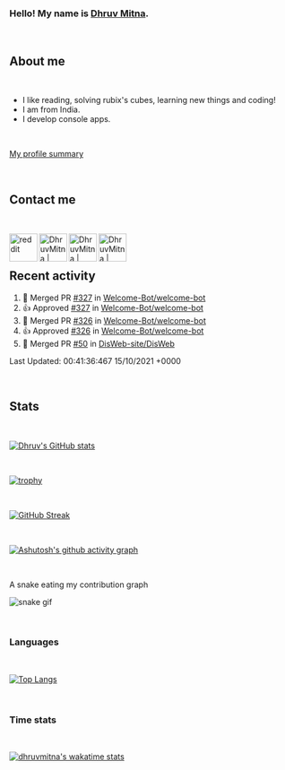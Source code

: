 ### Hello! My name is [Dhruv Mitna](https://github.com/DhruvMitna).

<br />

## About me

<br />

- I like reading, solving rubix's cubes, learning new things and coding!
- I am from India.
- I develop console apps.

<br />

<a href = "https://profile-summary-for-github.com/user/dhruvmitna" target="_blank"> My profile summary </a>

<!-- [My profile summary](https://profile-summary-for-github.com/user/dhruvmitna){target="_blank"} -->

<br />

## Contact me

<br />

[<img align="left" alt="reddit" width="50px" src="https://image.flaticon.com/icons/png/512/2111/2111589.png" />](https://reddit.com/u/DhruvMitna)
[<img align="left" alt="DhruvMitna | Instagram" width="50px" src="https://image.flaticon.com/icons/png/512/733/733558.png" />](https://www.instagram.com/d.h.r.u.v.69/)
[<img align="left" alt="DhruvMitna | Gmail" width="50px" src="https://image.flaticon.com/icons/png/512/552/552486.png" />](https://mail.google.com/mail/u/0/#inbox?compose=CllgCJlFDPjphDrXTWtRdgFxlSMDbWbJkPMhGmHBVQhplMxQfpJNNbNPfFMGmLlxmzsNXkMVpPL)
[<img align="left" alt="DhruvMitna | Twitter" width="50px" src="https://image.flaticon.com/icons/png/512/733/733579.png" />](https://twitter.com/DhruvMitna)

<br />
<br />

## Recent activity

<!--RECENT_ACTIVITY:start-->
1. 🎉 Merged PR [#327](https://github.com/Welcome-Bot/welcome-bot/pull/327) in [Welcome-Bot/welcome-bot](https://github.com/Welcome-Bot/welcome-bot)
2. 👍 Approved [#327](https://github.com/Welcome-Bot/welcome-bot/pull/327#pullrequestreview-779675062) in [Welcome-Bot/welcome-bot](https://github.com/Welcome-Bot/welcome-bot)
3. 🎉 Merged PR [#326](https://github.com/Welcome-Bot/welcome-bot/pull/326) in [Welcome-Bot/welcome-bot](https://github.com/Welcome-Bot/welcome-bot)
4. 👍 Approved [#326](https://github.com/Welcome-Bot/welcome-bot/pull/326#pullrequestreview-779674678) in [Welcome-Bot/welcome-bot](https://github.com/Welcome-Bot/welcome-bot)
5. 🎉 Merged PR [#50](https://github.com/DisWeb-site/DisWeb/pull/50) in [DisWeb-site/DisWeb](https://github.com/DisWeb-site/DisWeb)
<!--RECENT_ACTIVITY:end-->

<!--RECENT_ACTIVITY:last_update-->
Last Updated: 00:41:36:467 15/10/2021 +0000
<!--RECENT_ACTIVITY:last_update_end-->

<br />

## Stats

<br />

[![Dhruv's GitHub stats](https://github-readme-stats.vercel.app/api?username=dhruvmitna&count_private=true&show_icons=true&theme=radical&hide_border=true&include_all_commits=true&custom_title=stats)](https://github.com/anuraghazra/github-readme-stats)

<br />

[![trophy](https://github-profile-trophy.vercel.app/?username=dhruvmitna&theme=radical&no-frame=true&row=1&column=6)](https://github.com/ryo-ma/github-profile-trophy)

<br />

[![GitHub Streak](http://github-readme-streak-stats.herokuapp.com?user=dhruvmitna&theme=radical&hide_border=true)](https://git.io/streak-stats)

<br />

[![Ashutosh's github activity graph](https://activity-graph.herokuapp.com/graph?username=dhruvmitna&theme=redical&hide_border=true&custom_title=Activity%20graph&area=true)](https://github.com/ashutosh00710/github-readme-activity-graph)

<br />

A snake eating my contribution graph

![snake gif](https://github.com/dhruvmitna/dhruvmitna/blob/output/github-contribution-grid-snake.svg)

<!-- ## Pinned repositories

[![Pinned repository](https://github-readme-stats.vercel.app/api/pin/?username=dhruvmitna&repo=repo-name&theme=radical&show_owner=true&hide_border=true)](https://github.com/DhruvMitna/repo-name)

-->

<br />

### Languages

<br />

[![Top Langs](https://github-readme-stats.vercel.app/api/top-langs/?username=dhruvmitna&theme=radical&hide_border=true&layout=compact)](https://github.com/anuraghazra/github-readme-stats)

<br />

### Time stats

<br />

[![dhruvmitna's wakatime stats](https://github-readme-stats.vercel.app/api/wakatime?username=dhruvmitna&layout=compact&theme=radical&hide_border=true)](https://github.com/anuraghazra/github-readme-stats)
